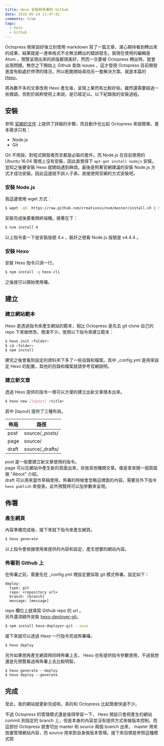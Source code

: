 ```yaml
---
title: Hexo 安裝和佈署到 Github
date: 2016-05-24 21:47:01
comments: true
tags:
  - hexo
  - Github
---
```


Octopress 剛架設好後立刻使用 markdown 寫了一篇文章，滿心期待看到轉出來的成果，結果就是一連串格式不合無法轉出的錯誤發生。我現在使用的編輯是 Atom ，預覽呈現出來的排版都很美好，然而一旦要被 Octopress 轉出時，就會出現問題。無奈之下開始上 Github 查詢 issues ，這才發現 Octopress 目前開發進度有點處於停滯的情況，所以乾脆開始尋找另一套解決方案。就是本篇的 [Hexo](https://hexo.io/zh-tw/)。

將為數不多的文章改用 Hexo 產生後，呈現上果然有比較好些。雖然還需要經過一些微調，但對於純粹使用上來說，是已經足以。以下紀錄我的安裝過程。

## 安裝
參照 [官網的文件](https://hexo.io/zh-tw/docs/) 上提供了詳細的步驟，而且動作也比起 Octopress 來說簡單。基本需求只有：

  * Node.js
  * Git

Git 不用說，對程式開發者而言都是必裝的套件。而 Node.js 在目前使用的 Ubuntu 16.04 環境上沒有安裝，因此直覺得下 `apt-get install nodejs` 安裝。豈知之後要安裝 Hexo 就開始遇到麻煩。最後是照著官網建議的安裝 Node.js 方式才成功安裝。因此這邊就不誤人子弟，直接使用官網的方式安裝吧。

### 安裝 Node.js
我這邊使用 wget 方式：

```sh
$ wget -qO- https://raw.github.com/creationix/nvm/master/install.sh | sh
```

安裝完成後要重開終端機。接著在下：

```sh
$ nvm install 4
```

以上指令查一下是安裝版號 4.x ，裝好之號看 Node.js 版號是 v4.4.4 。

### 安裝 Hexo
安裝 Hexo 指令只須一行。

```sh
$ npm install -g hexo-cli
```

之後就可以開始使用囉。

## 建立
### 建立網站範本
Hexo 是透過指令來產生網站的範本，相比 Octopress 是先去 git clone 自己的 repo 下來做修改，簡潔不少。使用以下指令來建立範本：

```sh
$ hexo init <folder>
$ cd <folder>
$ npm install
```

建完之後會看到設定的資料夾下多了一些目錄和檔案。其中 \_config.yml 是用來設定 Hexo 的配置，其他的目錄和檔案就請參考官網說明。

### 建立新文章
透過 Hexo 提供的指令一樣可以方便的建立出新文章樣本出來。

```sh
$ hexo new [layout] <title>
```

其中 [layout] 提供了三種布局。

| 佈局 | 路徑 |
|---|---|
| post | source/\_posts/ |
| page | source/ |
| draft | source/_drafts/ |

post 是一般要建立新文章使用的指令。<br/>
page 可以在網站中產生新的頁面出來，存放其他種類文章。像是拿來開一個頁面做 "About" 介紹。<br/>
draft 可以用來當作草稿使用，佈署的時候會忽略這裡面的內容。需要另外下指令 `hexo publish` 來發表。此外預覽時可以加參數來呈現。

## 佈署
### 產生網頁
內容準備完成後，接下來就下指令來產生網頁。

```sh
$ hexo generate
```

以上指令會依據使用者提供的內容和設定，產生想要的網站內容。

### 佈署到 Github 上
在佈署之前，需要先在 \_config.yml 裡設定要採取 git 模式佈署。設定如下：

```
deploy:
  type: git
  repo: <repository url>
  branch: [branch]
  message: [message]
```

repo 欄位上就填寫 Github repo 的 url 。<br/>
另外還須額外安裝 [hexo-deployer-git](https://github.com/hexojs/hexo-deployer-git)。

```sh
$ npm install hexo-deployer-git --save
```

接下來就可以透過 Hexo 一行指令完成佈署囉。

```sh
$ hexo deploy
```

另外如果想再產生網頁時同時佈署上去， Hexo 也有提供指令參數使用，不過我想還是先預覽看過再佈署上去比較明智。

```
$ hexo generate --deploy
$ hexo deploy --generate
```

## 完成
至此，我的網站就更新完成啦。真的和 Octopress 比起簡單快速不少。

不過 Octopress 的管理模式還是值得學習一下， Hexo 預設只會把產生的網站 commit 到指定的 branch 上，但是本身的內容並沒有提供方式來做版本控制。而這部份 Octopress 就會切出 master 和 source 兩個 branch 出來， master 用來放置管理網站內容，而 source 用來對自身做版本管理。接下來目標是參照這種模式把
